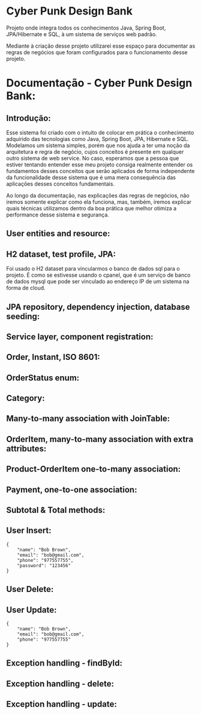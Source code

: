 # Cyber Punk Design Bank
Projeto onde integra todos os conhecimentos Java, Spring Boot, JPA/Hibernate e SQL, à um sistema de serviços web padrão.

Mediante à criação desse projeto utilizarei esse espaço para documentar as regras de negócios que foram configurados para o funcionamento desse projeto.

# Documentação - Cyber Punk Design Bank:

## Introdução:
Esse sistema foi criado com o intuito de colocar em prática o conhecimento adquirido das tecnologias como Java, Spring Boot, JPA, Hibernate e SQL. Modelamos um sistema simples, porém que nos ajuda a ter uma noção da arquitetura e regra de negócio, cujos conceitos é presente em qualquer outro sistema de web service. No caso, esperamos que a pessoa que estiver tentando entender esse meu projeto consiga realmente entender os fundamentos desses conceitos que serão aplicados de forma independente da funcionalidade desse sistema que é uma mera consequência das aplicações desses conceitos fundamentais.

Ao longo da documentação, nas explicações das regras de negócios, não iremos somente explicar como ela funciona, mas, também, iremos explicar quais técnicas utilizamos dentro da boa prática que melhor otimiza a performance desse sistema e segurança.

## User entities and resource:

## H2 dataset, test profile, JPA:
Foi usado o H2 dataset para vincularmos o banco de dados sql para o projeto. É como se estivesse usando o cpanel, que é um serviço de banco de dados mysql que pode ser vinculado ao endereço IP de um sistema na forma de cloud.

## JPA repository, dependency injection, database seeding:

## Service layer, component registration:

## Order, Instant, ISO 8601:

## OrderStatus enum:

## Category:

## Many-to-many association with JoinTable:

## OrderItem, many-to-many association with extra attributes:

## Product-OrderItem one-to-many association:

## Payment, one-to-one association:

## Subtotal & Total methods:

## User Insert:

	{
		"name": "Bob Brown",
		"email": "bob@gmail.com",
		"phone": "977557755",
		"password": "123456"
	}
	
## User Delete:

## User Update:

	{
		"name": "Bob Brown",
		"email": "bob@gmail.com",
		"phone": "977557755"
	}

## Exception handling - findById:

## Exception handling - delete:

## Exception handling - update:
	